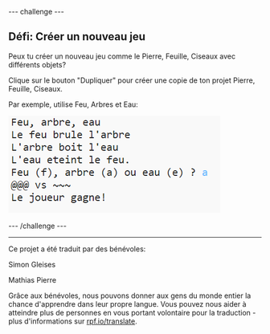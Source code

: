 --- challenge ---

## Défi: Créer un nouveau jeu

Peux tu créer un nouveau jeu comme le Pierre, Feuille, Ciseaux avec différents objets?

Clique sur le bouton "Dupliquer" pour créer une copie de ton projet Pierre, Feuille, Ciseaux.

Par exemple, utilise Feu, Arbres et Eau:

![capture d'écran](images/rps-fire.png)

--- /challenge ---


***
Ce projet a été traduit par des bénévoles:

Simon Gleises

Mathias Pierre

Grâce aux bénévoles, nous pouvons donner aux gens du monde entier la chance d'apprendre dans leur propre langue. Vous pouvez nous aider à atteindre plus de personnes en vous portant volontaire pour la traduction - plus d'informations sur [rpf.io/translate](https://rpf.io/translate).